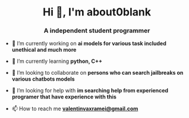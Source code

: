 <h1 align="center">Hi 👋, I'm about0blank</h1>
<h3 align="center">A independent student programmer</h3>

- 🔭 I’m currently working on **ai models for various task included unethical and much more**

- 🌱 I’m currently learning **python, C++**

- 👯 I’m looking to collaborate on **persons who can search jailbreaks on various chatbots models**

- 🤝 I’m looking for help with **im searching help from experienced programer that have experience with this**

- 📫 How to reach me **valentinvaxramei@gmail.com**
